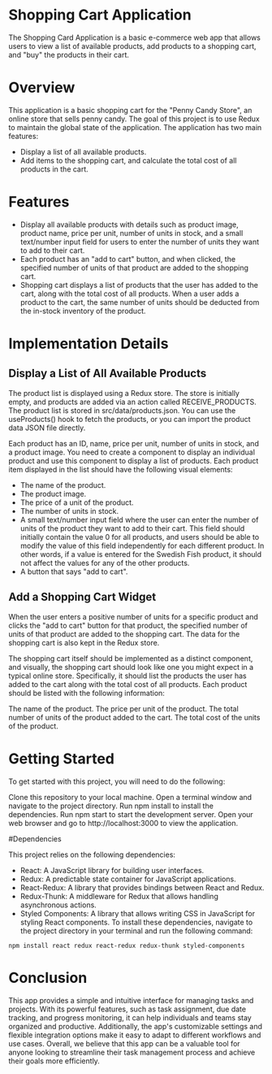 # Shopping Cart Application

The Shopping Card Application is a basic e-commerce web app that allows users to view a list of available products, add products to a shopping cart, and "buy" the products in their cart.

# Overview

This application is a basic shopping cart for the "Penny Candy Store", an online store that sells penny candy. The goal of this project is to use Redux to maintain the global state of the application. The application has two main features:

* Display a list of all available products.
* Add items to the shopping cart, and calculate the total cost of all products in the cart.

# Features

* Display all available products with details such as product image, product name, price per unit, number of units in stock, and a small text/number input field for users to enter the number of units they want to add to their cart.
* Each product has an "add to cart" button, and when clicked, the specified number of units of that product are added to the shopping cart.
* Shopping cart displays a list of products that the user has added to the cart, along with the total cost of all products.
When a user adds a product to the cart, the same number of units should be deducted from the in-stock inventory of the product.

# Implementation Details

## Display a List of All Available Products
The product list is displayed using a Redux store. The store is initially empty, and products are added via an action called RECEIVE_PRODUCTS. The product list is stored in src/data/products.json. You can use the useProducts() hook to fetch the products, or you can import the product data JSON file directly.

Each product has an ID, name, price per unit, number of units in stock, and a product image. You need to create a component to display an individual product and use this component to display a list of products. Each product item displayed in the list should have the following visual elements:

* The name of the product.
* The product image.
* The price of a unit of the product.
* The number of units in stock.
* A small text/number input field where the user can enter the number of units of the product they want to add to their cart. This field should initially contain the value 0 for all products, and users should be able to modify the value of this field independently for each different product. In other words, if a value is entered for the Swedish Fish product, it should not affect the values for any of the other products.
* A button that says "add to cart".

## Add a Shopping Cart Widget

When the user enters a positive number of units for a specific product and clicks the "add to cart" button for that product, the specified number of units of that product are added to the shopping cart. The data for the shopping cart is also kept in the Redux store.

The shopping cart itself should be implemented as a distinct component, and visually, the shopping cart should look like one you might expect in a typical online store. Specifically, it should list the products the user has added to the cart along with the total cost of all products. Each product should be listed with the following information:

The name of the product.
The price per unit of the product.
The total number of units of the product added to the cart.
The total cost of the units of the product.

# Getting Started

To get started with this project, you will need to do the following:

Clone this repository to your local machine.
Open a terminal window and navigate to the project directory.
Run npm install to install the dependencies.
Run npm start to start the development server.
Open your web browser and go to http://localhost:3000 to view the application.

#Dependencies

This project relies on the following dependencies:

* React: A JavaScript library for building user interfaces.
* Redux: A predictable state container for JavaScript applications.
* React-Redux: A library that provides bindings between React and Redux.
* Redux-Thunk: A middleware for Redux that allows handling asynchronous actions.
* Styled Components: A library that allows writing CSS in JavaScript for styling React components.
To install these dependencies, navigate to the project directory in your terminal and run the following command:

```
npm install react redux react-redux redux-thunk styled-components

```

# Conclusion

This app provides a simple and intuitive interface for managing tasks and projects. With its powerful features, such as task assignment, due date tracking, and progress monitoring, it can help individuals and teams stay organized and productive. Additionally, the app's customizable settings and flexible integration options make it easy to adapt to different workflows and use cases. Overall, we believe that this app can be a valuable tool for anyone looking to streamline their task management process and achieve their goals more efficiently.
